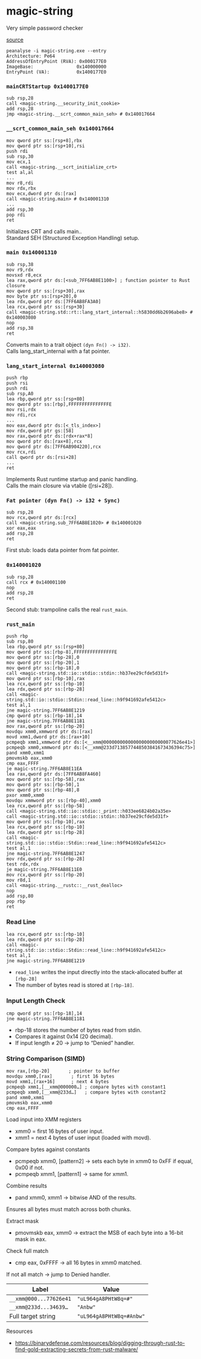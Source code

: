 
# magic-string

Very simple password checker

[source](https://github.com/Jozefpodlecki/reverse-engineering-exercises/blob/main/exercises/magic-string/src/main.rs)

```
peanalyse -i magic-string.exe --entry
Architecture: Pe64
AddressOfEntryPoint (RVA): 0x000177E0
ImageBase:                0x140000000
EntryPoint (VA):          0x1400177E0
```

### `mainCRTStartup 0x1400177E0`

```x86asm
sub rsp,28
call <magic-string.__security_init_cookie>
add rsp,28
jmp <magic-string.__scrt_common_main_seh> # 0x140017664
```

### `__scrt_common_main_seh 0x140017664`

```x86asm
mov qword ptr ss:[rsp+8],rbx
mov qword ptr ss:[rsp+10],rsi
push rdi
sub rsp,30
mov ecx,1
call <magic-string.__scrt_initialize_crt>
test al,al
...
mov r8,rdi
mov rdx,rbx
mov ecx,dword ptr ds:[rax]
call <magic-string.main> # 0x140001310
...
add rsp,30
pop rdi
ret 
```

Initializes CRT and calls main..<br/>
Standard SEH (Structured Exception Handling) setup.

### `main 0x140001310`

```x86asm
sub rsp,38
mov r9,rdx
movsxd r8,ecx
lea rax,qword ptr ds:[<sub_7FF6AB8E1100>] ; function pointer to Rust closure
mov qword ptr ss:[rsp+30],rax
mov byte ptr ss:[rsp+20],0
lea rdx,qword ptr ds:[7FF6AB8FA3A0]
lea rcx,qword ptr ss:[rsp+30]
call <magic-string.std::rt::lang_start_internal::h5830dd6b2696abe8> # 0x140003080
nop 
add rsp,38
ret 
```

Converts main to a trait object `(dyn Fn() -> i32)`.<br/>
Calls lang_start_internal with a fat pointer.

### `lang_start_internal 0x140003080`

```x86asm
push rbp
push rsi
push rdi
sub rsp,A0
lea rbp,qword ptr ss:[rsp+80]
mov qword ptr ss:[rbp],FFFFFFFFFFFFFFFE
mov rsi,rdx
mov rdi,rcx
...
mov eax,dword ptr ds:[<_tls_index>]
mov rdx,qword ptr gs:[58]
mov rax,qword ptr ds:[rdx+rax*8]
mov qword ptr ds:[rax+8],rcx
mov qword ptr ds:[7FF6AB904220],rcx
mov rcx,rdi
call qword ptr ds:[rsi+28]
...
ret 
```

Implements Rust runtime startup and panic handling.<br/>
Calls the main closure via vtable ([rsi+28]).

### `Fat pointer (dyn Fn() -> i32 + Sync)`

```x86asm
sub rsp,28
mov rcx,qword ptr ds:[rcx]
call <magic-string.sub_7FF6AB8E1020> # 0x140001020
xor eax,eax
add rsp,28
ret 
```

First stub: loads data pointer from fat pointer.

### `0x140001020`

```x86asm
sub rsp,28
call rcx # 0x140001100
nop 
add rsp,28
ret 
```

Second stub: trampoline calls the real `rust_main`.

### `rust_main`

```x86asm
push rbp
sub rsp,80
lea rbp,qword ptr ss:[rsp+80]
mov qword ptr ss:[rbp-8],FFFFFFFFFFFFFFFE
mov qword ptr ss:[rbp-28],0
mov qword ptr ss:[rbp-20],1
mov qword ptr ss:[rbp-18],0
call <magic-string.std::io::stdio::stdin::hb37ee29cfde5d31f>
mov qword ptr ss:[rbp-10],rax
lea rcx,qword ptr ss:[rbp-10]
lea rdx,qword ptr ss:[rbp-28]
call <magic-string.std::io::stdio::Stdin::read_line::h9f941692afe5412c>
test al,1
jne magic-string.7FF6AB8E1219
cmp qword ptr ss:[rbp-18],14
jne magic-string.7FF6AB8E1181
mov rax,qword ptr ss:[rbp-20]
movdqu xmm0,xmmword ptr ds:[rax]
movd xmm1,dword ptr ds:[rax+10]
pcmpeqb xmm1,xmmword ptr ds:[<__xmm@00000000000000000000000077626e41>]
pcmpeqb xmm0,xmmword ptr ds:[<__xmm@233d7138577448503841673436394c75>]
pand xmm0,xmm1
pmovmskb eax,xmm0
cmp eax,FFFF
je magic-string.7FF6AB8E11EA
lea rax,qword ptr ds:[7FF6AB8FA460]
mov qword ptr ss:[rbp-58],rax
mov qword ptr ss:[rbp-50],1
mov qword ptr ss:[rbp-48],8
pxor xmm0,xmm0
movdqu xmmword ptr ss:[rbp-40],xmm0
lea rcx,qword ptr ss:[rbp-58]
call <magic-string.std::io::stdio::_print::h033ee6824b02a35e>
call <magic-string.std::io::stdio::stdin::hb37ee29cfde5d31f>
mov qword ptr ss:[rbp-10],rax
lea rcx,qword ptr ss:[rbp-10]
lea rdx,qword ptr ss:[rbp-28]
call <magic-string.std::io::stdio::Stdin::read_line::h9f941692afe5412c>
test al,1
jne magic-string.7FF6AB8E1247
mov rdx,qword ptr ss:[rbp-28]
test rdx,rdx
je magic-string.7FF6AB8E11E0
mov rcx,qword ptr ss:[rbp-20]
mov r8d,1
call <magic-string.__rustc::__rust_dealloc>
nop 
add rsp,80
pop rbp
ret 
```

### Read Line

```x86asm
lea rcx,qword ptr ss:[rbp-10]
lea rdx,qword ptr ss:[rbp-28]
call <magic-string.std::io::stdio::Stdin::read_line::h9f941692afe5412c>
test al,1
jne magic-string.7FF6AB8E1219
```

- `read_line` writes the input directly into the stack-allocated buffer at `[rbp-28]`
- The number of bytes read is stored at `[rbp-18]`.

### Input Length Check

```x86asm
cmp qword ptr ss:[rbp-18],14
jne magic-string.7FF6AB8E1181
```

- rbp-18 stores the number of bytes read from stdin.
- Compares it against 0x14 (20 decimal).
- If input length ≠ 20 → jump to “Denied” handler.

### String Comparison (SIMD)

```x86asm
mov rax,[rbp-20]       ; pointer to buffer
movdqu xmm0,[rax]       ; first 16 bytes
movd xmm1,[rax+16]      ; next 4 bytes
pcmpeqb xmm1,[__xmm@000000…] ; compare bytes with constant1
pcmpeqb xmm0,[__xmm@233d…]   ; compare bytes with constant2
pand xmm0,xmm1
pmovmskb eax,xmm0
cmp eax,FFFF
```

Load input into XMM registers
- xmm0 = first 16 bytes of user input.
- xmm1 = next 4 bytes of user input (loaded with movd).

Compare bytes against constants
- pcmpeqb xmm0, [pattern2] → sets each byte in xmm0 to 0xFF if equal, 0x00 if not.
- pcmpeqb xmm1, [pattern1] → same for xmm1.

Combine results
- pand xmm0, xmm1 → bitwise AND of the results.

Ensures all bytes must match across both chunks.

Extract mask
- pmovmskb eax, xmm0 → extract the MSB of each byte into a 16-bit mask in eax.

Check full match
- cmp eax, 0xFFFF → all 16 bytes in xmm0 matched.

If not all match → jump to Denied handler.

| Label                  | Value                    |
| ---------------------- | ------------------------ |
| `__xmm@000...77626e41` | `"uL964gA8PHtW8q=#"`     |
| `__xmm@233d...34639…`  | `"Anbw"`                 |
| Full target string     | `"uL964gA8PHtW8q=#Anbw"` |


Resources
- https://binarydefense.com/resources/blog/digging-through-rust-to-find-gold-extracting-secrets-from-rust-malware/